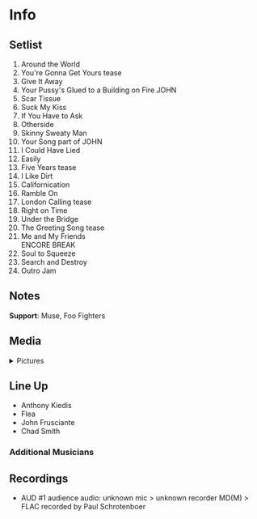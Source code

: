 # Info

## Setlist

1. Around the World
2. You're Gonna Get Yours tease
3. Give It Away
4. Your Pussy's Glued to a Building on Fire JOHN
5. Scar Tissue
6. Suck My Kiss
7. If You Have to Ask
8. Otherside
9. Skinny Sweaty Man
10. Your Song part of JOHN
11. I Could Have Lied
12. Easily
13. Five Years tease
14. I Like Dirt
15. Californication
16. Ramble On
17. London Calling tease
18. Right on Time
19. Under the Bridge
20. The Greeting Song tease
21. Me and My Friends
<br> ENCORE BREAK
22. Soul to Squeeze
23. Search and Destroy
24. Outro Jam

## Notes

**Support**: Muse, Foo Fighters

## Media 

<details>
  <summary>Pictures</summary>
  <!--<img alt="Setlist" title="Setlist" src="_.jpg" height="200" />
  <img alt="Clipping" title="Clipping" src="_.jpg" height="200" />
  <img alt="Flyer" title="Flyer" src="_.jpg" height="200" />-->
</details>

## Line Up

* Anthony Kiedis
* Flea
* John Frusciante
* Chad Smith

### Additional Musicians

## Recordings

* AUD #1 audience audio: unknown mic > unknown recorder MD(M) > FLAC recorded by Paul Schrotenboer
